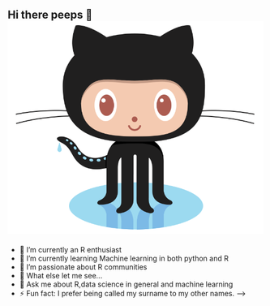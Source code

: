 ## Hi there peeps 🤗![GitHub Logo](Octocat.png)
- 🔭 I’m currently an R enthusiast
- 🌱 I’m currently learning Machine learning in both python and R
- 🤗 I’m passionate about R communities 
- 🤔 What else let me see...
- 💬 Ask me about R,data science in general and machine learning
- ⚡ Fun fact: I prefer being called my surname to my other names.
-->
